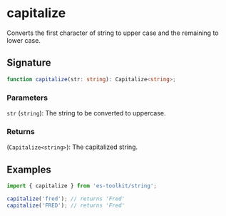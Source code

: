 # capitalize

Converts the first character of string to upper case and the remaining to lower case.

## Signature

```typescript
function capitalize(str: string): Capitalize<string>;
```

### Parameters

`str` (`string`): The string to be converted to uppercase.

### Returns

(`Capitalize<string>`): The capitalized string.

## Examples

```typescript
import { capitalize } from 'es-toolkit/string';

capitalize('fred'); // returns 'Fred'
capitalize('FRED'); // returns 'Fred'
```
